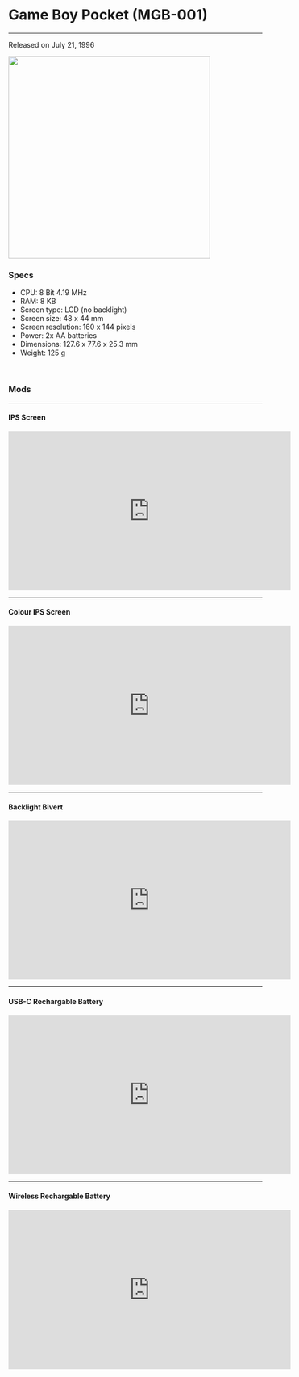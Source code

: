 # Game Boy Pocket (MGB-001)

----

Released on July 21, 1996


<img src="https://github.com/samanthameow/samanthameow.github.io/assets/91910634/3485ec60-bd9d-4446-8cf8-ee60c6175b1a" style="width: 400px;">

### Specs

- CPU: 8 Bit 4.19 MHz
- RAM: 8 KB
- Screen type: LCD (no backlight)
- Screen size: 48 x 44 mm
- Screen resolution: 160 x 144 pixels
- Power: 2x AA batteries
- Dimensions: 127.6 x 77.6 x 25.3 mm
- Weight: 125 g

&nbsp;

### Mods

----

#### IPS Screen

<iframe width="560" height="315" src="https://www.youtube.com/embed/3U_VSqRkstE" title="YouTube video player" frameborder="0" allow="accelerometer; autoplay; clipboard-write; encrypted-media; gyroscope; picture-in-picture; web-share" allowfullscreen></iframe>

----

#### Colour IPS Screen

<iframe width="560" height="315" src="https://www.youtube.com/embed/smx7hN2FqKk" title="YouTube video player" frameborder="0" allow="accelerometer; autoplay; clipboard-write; encrypted-media; gyroscope; picture-in-picture; web-share" allowfullscreen></iframe>

----

#### Backlight Bivert

<iframe width="560" height="315" src="https://www.youtube.com/embed/vAoFNnsCR24" title="YouTube video player" frameborder="0" allow="accelerometer; autoplay; clipboard-write; encrypted-media; gyroscope; picture-in-picture; web-share" allowfullscreen></iframe>

----

#### USB-C Rechargable Battery

<iframe width="560" height="315" src="https://www.youtube.com/embed/YpK9g2zkA64" title="YouTube video player" frameborder="0" allow="accelerometer; autoplay; clipboard-write; encrypted-media; gyroscope; picture-in-picture; web-share" allowfullscreen></iframe>

----

#### Wireless Rechargable Battery

<iframe width="560" height="315" src="https://www.youtube.com/embed/8Fc_6IQlMVY" title="YouTube video player" frameborder="0" allow="accelerometer; autoplay; clipboard-write; encrypted-media; gyroscope; picture-in-picture; web-share" allowfullscreen></iframe>
